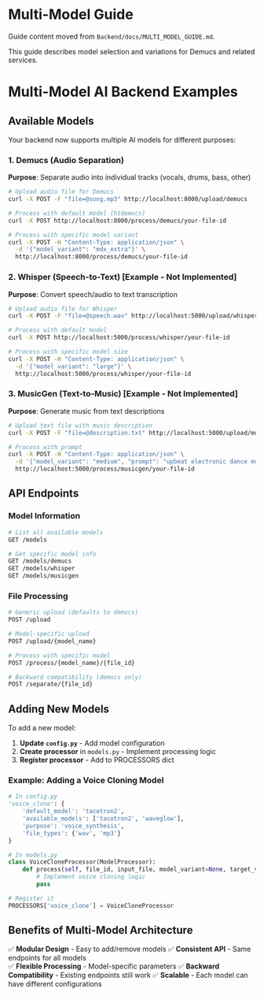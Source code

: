 # Multi-Model Guide

Guide content moved from `Backend/docs/MULTI_MODEL_GUIDE.md`.

This guide describes model selection and variations for Demucs and related services.
# Multi-Model AI Backend Examples

## Available Models

Your backend now supports multiple AI models for different purposes:

### 1. Demucs (Audio Separation)
**Purpose**: Separate audio into individual tracks (vocals, drums, bass, other)

```bash
# Upload audio file for Demucs
curl -X POST -F "file=@song.mp3" http://localhost:8000/upload/demucs

# Process with default model (htdemucs)
curl -X POST http://localhost:8000/process/demucs/your-file-id

# Process with specific model variant
curl -X POST -H "Content-Type: application/json" \
  -d '{"model_variant": "mdx_extra"}' \
  http://localhost:8000/process/demucs/your-file-id
```

### 2. Whisper (Speech-to-Text) [Example - Not Implemented]
**Purpose**: Convert speech/audio to text transcription

```bash
# Upload audio file for Whisper
curl -X POST -F "file=@speech.wav" http://localhost:5000/upload/whisper

# Process with default model
curl -X POST http://localhost:5000/process/whisper/your-file-id

# Process with specific model size
curl -X POST -H "Content-Type: application/json" \
  -d '{"model_variant": "large"}' \
  http://localhost:5000/process/whisper/your-file-id
```

### 3. MusicGen (Text-to-Music) [Example - Not Implemented]
**Purpose**: Generate music from text descriptions

```bash
# Upload text file with music description
curl -X POST -F "file=@description.txt" http://localhost:5000/upload/musicgen

# Process with prompt
curl -X POST -H "Content-Type: application/json" \
  -d '{"model_variant": "medium", "prompt": "upbeat electronic dance music"}' \
  http://localhost:5000/process/musicgen/your-file-id
```

## API Endpoints

### Model Information
```bash
# List all available models
GET /models

# Get specific model info
GET /models/demucs
GET /models/whisper
GET /models/musicgen
```

### File Processing
```bash
# Generic upload (defaults to demucs)
POST /upload

# Model-specific upload
POST /upload/{model_name}

# Process with specific model
POST /process/{model_name}/{file_id}

# Backward compatibility (demucs only)
POST /separate/{file_id}
```

## Adding New Models

To add a new model:

1. **Update `config.py`** - Add model configuration
2. **Create processor** in `models.py` - Implement processing logic
3. **Register processor** - Add to PROCESSORS dict

### Example: Adding a Voice Cloning Model

```python
# In config.py
'voice_clone': {
    'default_model': 'tacotron2',
    'available_models': ['tacotron2', 'waveglow'],
    'purpose': 'voice_synthesis',
    'file_types': {'wav', 'mp3'}
}

# In models.py
class VoiceCloneProcessor(ModelProcessor):
    def process(self, file_id, input_file, model_variant=None, target_voice=None):
        # Implement voice cloning logic
        pass

# Register it
PROCESSORS['voice_clone'] = VoiceCloneProcessor
```

## Benefits of Multi-Model Architecture

✅ **Modular Design** - Easy to add/remove models
✅ **Consistent API** - Same endpoints for all models  
✅ **Flexible Processing** - Model-specific parameters
✅ **Backward Compatibility** - Existing endpoints still work
✅ **Scalable** - Each model can have different configurations